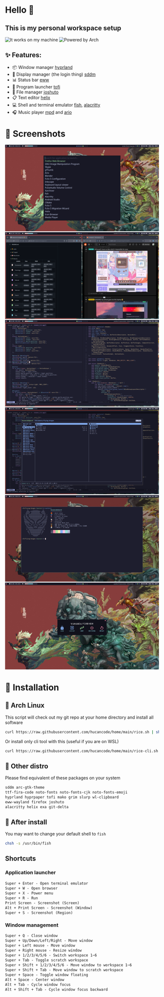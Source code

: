 # Hello 👋 

## This is my personal workspace setup

![It works on my machine](https://shields.io/badge/works_on-my_machine-black?style=for-the-badge&logo=gnome-terminal&logoColor=F0F0F0) 
![Powered by Arch](https://shields.io/badge/powered_by-arch-skyblue?style=for-the-badge&logo=arch-linux&logoColor=F0F0F0)

## ✨ Features:

- 📦 Window manager [hyprland](https://github.com/hyprwm/Hyprland)
- 🔑 Display manager (the login thing) [sddm](https://wiki.archlinux.org/title/SDDM)
- 📊 Status bar [eww](https://github.com/elkowar/eww)
- 🚀 Program launcher [tofi](https://github.com/philj56/tofi)
- 📂 File manager [joshuto](https://github.com/kamiyaa/joshuto)
- 📋 Text editor [helix](https://helix-editor.com/)
- 💻 Shell and terminal emulator [fish](https://wiki.archlinux.org/title/fish), [alacritty](https://alacritty.org/)
- 🎧 Music player [mpd](https://wiki.archlinux.org/title/Music_Player_Daemon) and [ario](https://ario-player.sourceforge.net/)

# 👀 Screenshots

![](Pictures/Screenshots/1.png)
![](Pictures/Screenshots/2.png)
![](Pictures/Screenshots/3.png)
![](Pictures/Screenshots/4.png)
![](Pictures/Screenshots/5.png)
![](Pictures/Screenshots/6.png)

# 🚀 Installation

## 🐌 Arch Linux

This script will check out my git repo at your home directory and install all software
```bash
curl https://raw.githubusercontent.com/hucancode/home/main/rice.sh | sh
```
Or install only cli tool with this (useful if you are on WSL)
```bash
curl https://raw.githubusercontent.com/hucancode/home/main/rice-cli.sh | sh
```

## 🐌 Other distro

Please find equivalent of these packages on your system
```
sddm arc-gtk-theme
ttf-fira-code noto-fonts noto-fonts-cjk noto-fonts-emoji
hyprland hyprpaper tofi mako grim slurp wl-clipboard
eww-wayland firefox joshuto
alacritty helix exa git-delta
```

## 🐚 After install

You may want to change your default shell to `fish`
```bash
chsh -s /usr/bin/fish
```

## Shortcuts
### Application launcher
```
Super + Enter - Open terminal emulator
Super + W - Open browser
Super + X - Power menu
Super + R - Run
Print Screen - Screenshot (Screen)
Alt + Print Screen - Screenshot (Window)
Super + S - Screenshot (Region)
```
### Window management
```
Super + Q - Close window
Super + Up/Down/Left/Right - Move window
Super + Left mouse - Move window
Super + Right mouse - Resize window
Super + 1/2/3/4/5/6 - Switch workspace 1~6
Super + Tab - Toggle scratch workspace
Super + Shift + 1/2/3/4/5/6 - Move window to workspace 1~6
Super + Shift + Tab - Move window to scratch workspace
Super + Space - Toggle window floating
Alt + Space - Center window
Alt + Tab - Cycle window focus
Alt + Shift + Tab - Cycle window focus backward
```
